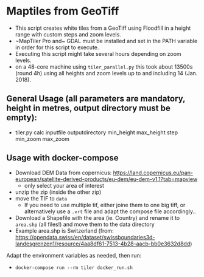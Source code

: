 # Maptiles from GeoTiff

* This script creates white tiles from a GeoTiff using Floodfill in a height range with custom steps and zoom levels.
* ~MapTiler Pro and~ GDAL must be installed and set in the PATH variable in order for this script to execute.
* Executing this script might take several hours depending on zoom levels.
* on a 48-core machine using `tiler_parallel.py` this took about 13500s (round 4h) using all heights and zoom levels up to and including 14 (Jan. 2018).

## General Usage (all parameters are mandatory, height in metres, output directory must be empty):

* tiler.py calc inputfile outputdirectory min_height max_height step min_zoom max_zoom

## Usage with docker-compose

* Download DEM Data from copernicus: https://land.copernicus.eu/pan-european/satellite-derived-products/eu-dem/eu-dem-v1.1?tab=mapview
  * only select your area of interest
* unzip the zip (inside the other zip)
* move the TIF to `data`
  * If you need to use multiple tif, either joine them to one big tiff, or alternatively use a `.vrt` file and adapt the compose file accordingly..
* Download a Shapefile with the area (ie. Country) and rename it to `area.shp` (all files!) and move them to the data directory
* Example area.shp is Switzerland (from: https://opendata.swiss/en/dataset/swissboundaries3d-landesgrenzen1/resource/4aa8df61-7513-4b28-aacb-bb0e3632d8dd)

Adapt the environment variables as needed, then run:

* `docker-compose run --rm tiler docker_run.sh`

